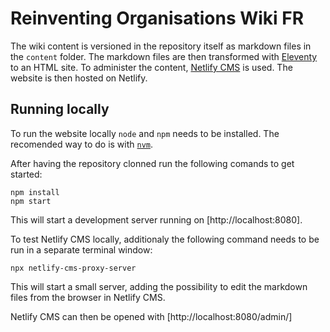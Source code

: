 # Reinventing Organisations Wiki FR

The wiki content is versioned in the repository itself as markdown files in the `content` folder.
The markdown files are then transformed with [Eleventy](https://www.11ty.dev/) to an HTML site.
To administer the content, [Netlify CMS](https://www.netlifycms.org/) is used.
The website is then hosted on Netlify.

## Running locally

To run the website locally `node` and `npm` needs to be installed.
The recomended way to do is with [`nvm`](https://github.com/nvm-sh/nvm).

After having the repository clonned run the following comands to get started:

```
npm install
npm start
```

This will start a development server running on [http://localhost:8080].

To test Netlify CMS locally, additionaly the following command needs to be run in a separate terminal window:

```
npx netlify-cms-proxy-server
```

This will start a small server, adding the possibility to edit the markdown files from the browser in Netlify CMS.

Netlify CMS can then be opened with [http://localhost:8080/admin/]
